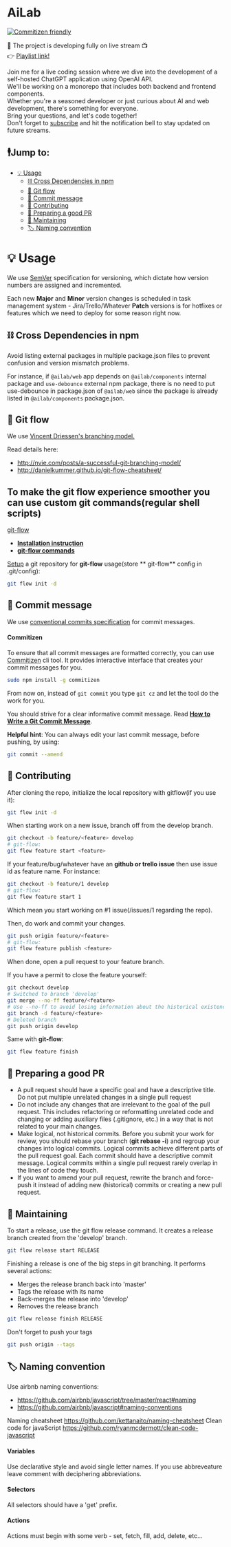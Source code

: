 # AiLab
[![Commitizen friendly](https://img.shields.io/badge/commitizen-friendly-brightgreen.svg)](http://commitizen.github.io/cz-cli/)

🚀 The project is developing fully on live stream 📺  
👉 [Playlist link!][playlist-link]

Join me for a live coding session where we dive into the development of a self-hosted ChatGPT
application using OpenAI API.  
We'll be working on a monorepo that includes both backend and frontend components.  
Whether you're a seasoned developer or just curious about AI and web development, there's something
for everyone.  
Bring your questions, and let's code together!  
Don't forget to
[subscribe](https://www.youtube.com/channel/UC5mNY9Aiajsbt-ltTuXQejA?view_as=subscriber&sub_confirmation=1)
and hit the notification bell to stay updated on future streams.

## 🕴️Jump to:
- [💡 Usage](#-usage)
  - [⛓️ Cross Dependencies in npm](#%EF%B8%8F-cross-dependencies-in-npm)
  - [🌿 Git flow](#-git-flow)
  - [💬 Commit message](#-commit-message)
  - [🤝 Contributing](#-contributing)
  - [📝 Preparing a good PR](#-preparing-a-good-pr)
  - [🔧 Maintaining](#-maintaining)
  - [🏷️ Naming convention](#%EF%B8%8F-naming-convention)

# 💡 Usage
We use [SemVer][semver] specification for versioning, which dictate how version numbers are assigned
and incremented.

Each new **Major** and **Minor** version changes is scheduled in task management system -
Jira/Trello/Whatever
**Patch** versions is for hotfixes or features which we need to deploy for some reason right now.

## ⛓️ Cross Dependencies in npm
Avoid listing external packages in multiple package.json files to prevent confusion and version
mismatch problems.  

For instance, if `@ailab/web` app depends on `@ailab/components` internal package and `use-debounce`
external npm package, there is no need to put use-debounce in package.json of `@ailab/web`
since the package is already listed in `@ailab/components` package.json.

[semver]: http://semver.org/
[git-flow-cheatsheet]: http://danielkummer.github.io/git-flow-cheatsheet

## 🌿 Git flow

We use [Vincent Driessen's branching
model.](http://nvie.com/posts/a-successful-git-branching-model/)

Read details here:

- http://nvie.com/posts/a-successful-git-branching-model/
- http://danielkummer.github.io/git-flow-cheatsheet/

To make the git flow experience smoother you can use **custom git commands**(regular shell scripts)
-
[git-flow](https://github.com/petervanderdoes/gitflow-avh)

- **[Installation
  instruction](https://github.com/petervanderdoes/gitflow-avh/wiki/Installing-on-Mac-OS-X)**
- **[git-flow commands](https://github.com/petervanderdoes/gitflow-avh/wiki#reference)**

[Setup](https://github.com/petervanderdoes/gitflow-avh#initialization) a git repository for
**git-flow** usage(store **
git-flow** config in .git/config):

```sh
git flow init -d
```

## 💬 Commit message

We use [conventional commits specification](https://conventionalcommits.org/) for commit messages.

#### Commitizen

To ensure that all commit messages are formatted correctly, you can use
[Commitizen](http://commitizen.github.io/cz-cli/) cli tool. It provides interactive interface that
creates your commit
messages for you.

```sh
sudo npm install -g commitizen
```

From now on, instead of `git commit` you type `git cz` and let the tool do the work for you.

You should strive for a clear informative commit message.
Read **[How to Write a Git Commit Message](https://chris.beams.io/posts/git-commit/)**.

**Helpful hint**: You can always edit your last commit message, before pushing, by using:

```sh
git commit --amend
```

## 🤝 Contributing

After cloning the repo, initialize the local repository with gitflow(if you use it):

```sh
git flow init -d
```

When starting work on a new issue, branch off from the develop branch.

```sh
git checkout -b feature/<feature> develop
# git-flow:
git flow feature start <feature>
```

If your feature/bug/whatever have an **github or trello issue** then use issue id as feature name.
For instance:

```sh
git checkout -b feature/1 develop
# git-flow:
git flow feature start 1
```

Which mean you start working on #1 issue(/issues/1 regarding the repo).

Then, do work and commit your changes.

```sh
git push origin feature/<feature>
# git-flow:
git flow feature publish <feature>
```

When done, open a pull request to your feature branch.

If you have a permit to close the feature yourself:

```sh
git checkout develop
# Switched to branch 'develop'
git merge --no-ff feature/<feature>
# Use --no-ff to avoid losing information about the historical existence of a feature branch
git branch -d feature/<feature>
# Deleted branch
git push origin develop
```

Same with **git-flow**:

```sh
git flow feature finish
```

## 📝 Preparing a good PR

- A pull request should have a specific goal and have a descriptive title. Do not put multiple
  unrelated changes in a
  single pull request
- Do not include any changes that are irrelevant to the goal of the pull request. This includes
  refactoring or
  reformatting unrelated code and changing or adding auxiliary files
  (.gitignore, etc.) in a way that is not related to your main changes.
- Make logical, not historical commits. Before you submit your work for review, you should rebase
  your branch (**git
  rebase -i**) and regroup your changes into logical commits. Logical commits achieve different
parts of the pull
  request goal. Each commit should have a descriptive commit message. Logical commits within a
single pull request
  rarely overlap in the lines of code they touch.
- If you want to amend your pull request, rewrite the branch and force-push it instead of adding new
  (historical)
  commits or creating a new pull request.

## 🔧 Maintaining

To start a release, use the git flow release command. It creates a release branch created from the
'develop' branch.

```sh
git flow release start RELEASE
```

Finishing a release is one of the big steps in git branching. It performs several actions:

- Merges the release branch back into 'master'
- Tags the release with its name
- Back-merges the release into 'develop'
- Removes the release branch

```sh
git flow release finish RELEASE
```

Don't forget to push your tags

```sh
git push origin --tags
```

## 🏷️ Naming convention

Use airbnb naming conventions:

- https://github.com/airbnb/javascript/tree/master/react#naming
- https://github.com/airbnb/javascript#naming-conventions

Naming cheatsheet
https://github.com/kettanaito/naming-cheatsheet
Clean code for javaScript
https://github.com/ryanmcdermott/clean-code-javascript

#### Variables

Use declarative style and avoid single letter names. If you use abbreveature leave comment with
deciphering
abbreviations.

#### Selectors

All selectors should have a 'get' prefix.

#### Actions

Actions must begin with some verb - set, fetch, fill, add, delete, etc...

[react]: https://reactjs.org/
[redux]: http://redux.js.org
[redux-saga]: https://github.com/redux-saga/redux-saga
[redux-resource]: https://github.com/jmeas/redux-resource
[reselect]: https://github.com/reactjs/reselect
[styled-components]: https://www.styled-components.com
[playlist-link]: https://www.youtube.com/watch?v=xYgbyduJFak&list=PL88NI3LYRtJFA-nH-JuHojUIHcBLWeUu9
